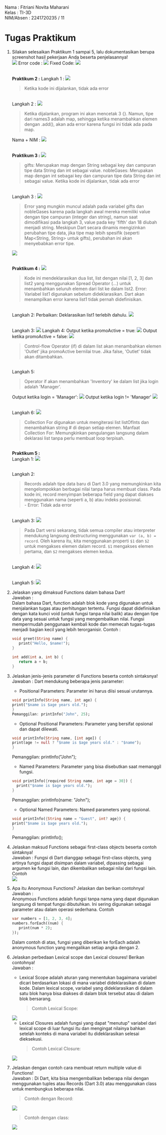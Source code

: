 Nama    : Fitriani Novita Maharani<br>
Kelas   : TI-3D<br>
NIM/Absen : 2241720235 / 11<br>
# Tugas Praktikum
1. Silakan selesaikan Praktikum 1 sampai 5, lalu dokumentasikan berupa screenshot hasil pekerjaan Anda beserta penjelasannya!<br>
    <img src="img/datalist.png">
    Error code :
    <img src="img/datalisterr.png">
    Fixed Code:
    <img src="img/datalistfixed.png">

   <br><strong>Praktikum 2 :</strong>
   Langkah 1 :
   <img src="img/dataset.png">
   >Ketika kode ini dijalankan, tidak ada error

   <br>Langkah 2 :
   <img src="img/dataset2.png">
   >Ketika dijalankan, program ini akan mencetak 3 {}. Namun, tipe dari names3 adalah map, sehingga ketika menambahkan elemen dengan .add(), akan ada error karena fungsi ini tidak ada pada map.

   Nama + NIM :
   <img src="img/dataset3.png">

   <br><strong>Praktikum 3 :</strong>
   <img src="img/datamaps.png">
    >gifts: Merupakan map dengan String sebagai key dan campuran tipe data String dan int sebagai value.
    nobleGases: Merupakan map dengan int sebagai key dan campuran tipe data String dan int sebagai value.
    Ketika kode ini dijalankan, tidak ada error
    
    <br>Langkah 3 :
   <img src="img/datamaps2.png">
   >Error yang mungkin muncul adalah pada variabel gifts dan nobleGases karena pada langkah awal mereka memiliki value dengan tipe campuran (integer dan string), namun saat dimodifikasi pada langkah 3, value pada key 'fifth' dan 18 diubah menjadi string. Meskipun Dart secara dinamis mengizinkan perubahan tipe data, jika tipe map lebih spesifik (seperti Map<String, String> untuk gifts), perubahan ini akan menyebabkan error tipe.

   <img src="img/datamaps3.png">

   <br><strong>Praktikum 4 :</strong>
   <img src="img/spreadcontrolerr1.png">

   >Kode ini mendeklarasikan dua list, list dengan nilai [1, 2, 3] dan list2 yang menggunakan Spread Operator (...) untuk menambahkan seluruh elemen dari list ke dalam list2.
    Error: Variabel list1 digunakan sebelum dideklarasikan. Dart akan menampilkan error karena list1 tidak pernah didefinisikan.

    <br>Langkah 2:
    Perbaikan: Deklarasikan list1 terlebih dahulu.
   <img src="img/spreadcontrol2.png">

    <br>Langkah 3:
   <img src="img/spreadcontrol3.png">
    Langkah 4:
    Output ketika promoActive = true:
   <img src="img/spreadcontrol4.png">
    Output ketika promoActive = false:
   <img src="img/spreadcontrol5.png">

   >Control-flow Operator (if) di dalam list akan menambahkan elemen 'Outlet' jika promoActive bernilai true. Jika false, 'Outlet' tidak akan ditambahkan.


    <br>Langkah 5:
    >Operator if akan menambahkan 'Inventory' ke dalam list jika login adalah 'Manager'.

    Output ketika login = 'Manager':
   <img src="img/spreadcontrol6.png">
    Output ketika login != 'Manager'
   <img src="img/spreadcontrol7.png">

    <br>Langkah 6:
   <img src="img/spreadcontrol8.png">
   >Collection For digunakan untuk mengiterasi list listOfInts dan menambahkan string # di depan setiap elemen.
    Manfaat Collection For: Memungkinkan pengulangan langsung dalam deklarasi list tanpa perlu membuat loop terpisah.

   <br><strong>Praktikum 5 :</strong>
   <br>Langkah 1:
    <img src="img/datarecord.png">

   <br>Langkah 2:
    >Records adalah tipe data baru di Dart 3.0 yang memungkinkan kita mengelompokkan berbagai nilai tanpa harus membuat class. Pada kode ini, record menyimpan beberapa field yang dapat diakses menggunakan nama (seperti a, b) atau indeks posisional.<br> - Error: Tidak ada error<br>

   <br>Langkah 3:
    <img src="img/datarecord2.png">
   >Pada Dart versi sekarang, tidak semua compiler atau interpreter mendukung langsung destructuring menggunakan `var (a, b) = record`. Oleh karena itu, kita menggunakan properti `$1` dan `$2` untuk mengakses elemen dalam record. `$1` mengakses elemen pertama, dan `$2` mengakses elemen kedua.

   <br>Langkah 4:
    <img src="img/datarecord3.png">

   <br>Langkah 5:
    <img src="img/datarecord4.png">



2. Jelaskan yang dimaksud Functions dalam bahasa Dart!<br>
   Jawaban : <br>
   Dalam bahasa Dart, function adalah blok kode yang digunakan untuk menjalankan tugas atau perhitungan tertentu. Fungsi dapat didefinisikan dengan kata kunci void (untuk fungsi tanpa nilai balik) atau dengan tipe data yang sesuai untuk fungsi yang mengembalikan nilai. Fungsi mempermudah penggunaan kembali kode dan memecah tugas-tugas menjadi bagian kecil yang lebih terorganisir.
   Contoh :
   ```dart
   void greet(String name) {
      print("Hello, $name!");
   }
      
   int add(int a, int b) {
      return a + b;
   } 
   ```

3. Jelaskan jenis-jenis parameter di Functions beserta contoh sintaksnya!<br>
   Jawaban :
   Dart mendukung beberapa jenis parameter:

   - Positional Parameters: Parameter ini harus diisi sesuai urutannya.
   ```dart
   void printInfo(String name, int age) {
   print("$name is $age years old.");
   }
   Pemanggilan: printInfo("John", 25);
   ```
   - Optional Positional Parameters: Parameter yang bersifat opsional dan dapat dilewati.
   ```dart
   void printInfo(String name, [int age]) {
   print(age != null ? "$name is $age years old." : "$name");
   }
   ```
   Pemanggilan: printInfo("John");

   - Named Parameters: Parameter yang bisa disebutkan saat memanggil fungsi.

   ```dart
   void printInfo({required String name, int age = 30}) {
     print("$name is $age years old.");
   }
   ```
   Pemanggilan: printInfo(name: "John");

   - Optional Named Parameters: Named parameters yang opsional.

   ```dart
   void printInfo({String name = "Guest", int? age}) {
   print("$name is $age years old.");
   }
   ```
   Pemanggilan: printInfo();<br>

4. Jelaskan maksud Functions sebagai first-class objects beserta contoh sintaknya!<br>
   Jawaban :
   Fungsi di Dart dianggap sebagai first-class objects, yang artinya fungsi dapat disimpan dalam variabel, dipassing sebagai argumen ke fungsi lain, dan dikembalikan sebagai nilai dari fungsi lain.
   Contoh <br>
   <img src="img/tugas4.png">

5. Apa itu Anonymous Functions? Jelaskan dan berikan contohnya!<br>
   Jawaban :<br>
   Anonymous Functions adalah fungsi tanpa nama yang dapat digunakan langsung di tempat fungsi dibutuhkan. Ini sering digunakan sebagai parameter atau dalam operasi sederhana.
   Contoh
   ```dart
   var numbers = [1, 2, 3, 4];
   numbers.forEach((num) {
      print(num * 2);
   });
   ```
   Dalam contoh di atas, fungsi yang diberikan ke forEach adalah anonymous function yang mengalikan setiap angka dengan 2.<br>

6. Jelaskan perbedaan Lexical scope dan Lexical closures! Berikan contohnya!<br>
   Jawaban :
   - Lexical Scope adalah aturan yang menentukan bagaimana variabel dicari berdasarkan lokasi di mana variabel dideklarasikan di dalam kode. Dalam lexical scope, variabel yang dideklarasikan di dalam satu blok hanya bisa diakses di dalam blok tersebut atau di dalam blok bersarang.
      >Contoh Lexical Scope:
   <img src="img/tugas6.png">

   - Lexical Closures adalah fungsi yang dapat "menutup" variabel dari lexical scope di luar fungsi itu dan mengingat nilainya bahkan setelah konteks di mana variabel itu dideklarasikan selesai dieksekusi. 
     >Contoh Lexical Closure:
   <img src="img/tugas7.png">
  
7. Jelaskan dengan contoh cara membuat return multiple value di Functions!<br>
   Jawaban :
   Di Dart, kita bisa mengembalikan beberapa nilai dengan menggunakan tuples atau Records (Dart 3.0) atau menggunakan class untuk membungkus beberapa nilai.
   >Contoh dengan Record:
   <img src="img/tugas8.png">

   <br>

   >Contoh dengan class:
   <img src="img/tugas9.png">
